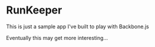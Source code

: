 # RunKeeper
This is just a sample app I've built to play with Backbone.js

Eventually this may get more interesting...
